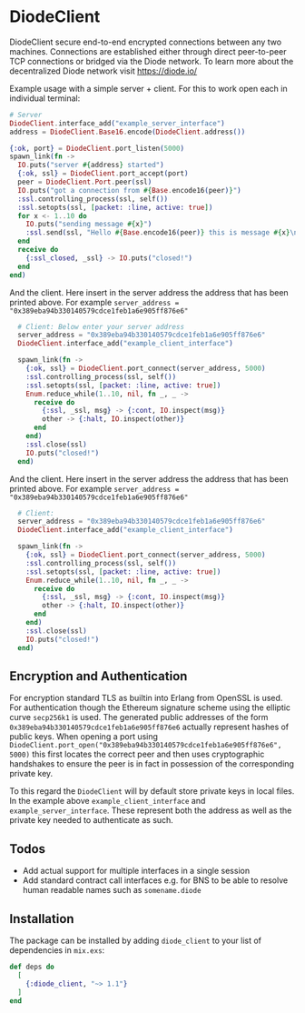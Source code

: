 # DiodeClient

DiodeClient secure end-to-end encrypted connections between any two machines. Connections are established
either through direct peer-to-peer TCP connections or bridged via the Diode network. To learn more about the
decentralized Diode network visit https://diode.io/

Example usage with a simple server + client. For this to work open each in individual terminal:


```elixir
# Server
DiodeClient.interface_add("example_server_interface")
address = DiodeClient.Base16.encode(DiodeClient.address())

{:ok, port} = DiodeClient.port_listen(5000)
spawn_link(fn ->
  IO.puts("server #{address} started")
  {:ok, ssl} = DiodeClient.port_accept(port)
  peer = DiodeClient.Port.peer(ssl)
  IO.puts("got a connection from #{Base.encode16(peer)}")
  :ssl.controlling_process(ssl, self())
  :ssl.setopts(ssl, [packet: :line, active: true])
  for x <- 1..10 do
    IO.puts("sending message #{x}")
    :ssl.send(ssl, "Hello #{Base.encode16(peer)} this is message #{x}\n")
  end
  receive do
    {:ssl_closed, _ssl} -> IO.puts("closed!")
  end
end)

```

And the client. Here insert in the server address the address that has been printed above.
For example `server_address = "0x389eba94b330140579cdce1feb1a6e905ff876e6"`

```elixir
  # Client: Below enter your server address
  server_address = "0x389eba94b330140579cdce1feb1a6e905ff876e6"
  DiodeClient.interface_add("example_client_interface")

  spawn_link(fn ->
    {:ok, ssl} = DiodeClient.port_connect(server_address, 5000)
    :ssl.controlling_process(ssl, self())
    :ssl.setopts(ssl, [packet: :line, active: true])
    Enum.reduce_while(1..10, nil, fn _, _ ->
      receive do
        {:ssl, _ssl, msg} -> {:cont, IO.inspect(msg)}
        other -> {:halt, IO.inspect(other)}
      end
    end)
    :ssl.close(ssl)
    IO.puts("closed!")
  end)
```

And the client. Here insert in the server address the address that has been printed above.
For example `server_address = "0x389eba94b330140579cdce1feb1a6e905ff876e6"`

```elixir
  # Client:
  server_address = "0x389eba94b330140579cdce1feb1a6e905ff876e6"
  DiodeClient.interface_add("example_client_interface")

  spawn_link(fn ->
    {:ok, ssl} = DiodeClient.port_connect(server_address, 5000)
    :ssl.controlling_process(ssl, self())
    :ssl.setopts(ssl, [packet: :line, active: true])
    Enum.reduce_while(1..10, nil, fn _, _ ->
      receive do
        {:ssl, _ssl, msg} -> {:cont, IO.inspect(msg)}
        other -> {:halt, IO.inspect(other)}
      end
    end)
    :ssl.close(ssl)
    IO.puts("closed!")
  end)
```

## Encryption and Authentication

For encryption standard TLS as builtin into Erlang from OpenSSL is used. For authentication though the Ethereum signature scheme using the elliptic curve `secp256k1` is used. The generated public addresses of the form `0x389eba94b330140579cdce1feb1a6e905ff876e6` actually represent hashes of public keys. When opening a port using `DiodeClient.port_open("0x389eba94b330140579cdce1feb1a6e905ff876e6", 5000)` this first locates the correct peer and then uses cryptographic handshakes to ensure the peer is in fact in possession of the corresponding private key.

To this regard the `DiodeClient` will by default store private keys in local files. In the example above `example_client_interface` and `example_server_interface`. These represent both the address as well as the private key needed to authenticate as such.

## Todos

* Add actual support for multiple interfaces in a single session
* Add standard contract call interfaces e.g. for BNS to be able to resolve human readable names such as `somename.diode`

## Installation

The package can be installed by adding `diode_client` to your list of dependencies in `mix.exs`:

```elixir
def deps do
  [
    {:diode_client, "~> 1.1"}
  ]
end
```
